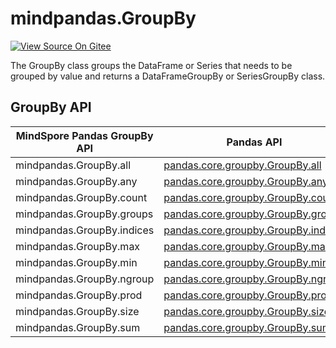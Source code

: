 # mindpandas.GroupBy

[![View Source On Gitee](https://mindspore-website.obs.cn-north-4.myhuaweicloud.com/website-images/master/resource/_static/logo_source_en.png)](https://gitee.com/mindspore/docs/blob/master/docs/mindpandas/docs/source_en/mindpandas.Groupby.md)&nbsp;&nbsp;

The GroupBy class groups the DataFrame or Series that needs to be grouped by value and returns a DataFrameGroupBy or SeriesGroupBy class.

## GroupBy API

| MindSpore Pandas GroupBy API     | Pandas API                                                                                                                                                                | Supported Platform |
|----------------------------|--------------------------------------------------------------------------------------------------------------------------------------------------------------------------------| ------------------- |
| mindpandas.GroupBy.all     | [pandas.core.groupby.GroupBy.all](https://pandas.pydata.org/pandas-docs/version/1.3.5/reference/api/pandas.core.groupby.GroupBy.all.html#pandas.core.groupby.GroupBy.all)             | CPU                 |                                  |
| mindpandas.GroupBy.any     | [pandas.core.groupby.GroupBy.any](https://pandas.pydata.org/pandas-docs/version/1.3.5/reference/api/pandas.core.groupby.GroupBy.any.html#pandas.core.groupby.GroupBy.any)             | CPU                 |                                  |
| mindpandas.GroupBy.count   | [pandas.core.groupby.GroupBy.count](https://pandas.pydata.org/pandas-docs/version/1.3.5/reference/api/pandas.core.groupby.GroupBy.count.html#pandas.core.groupby.GroupBy.count)       | CPU                 |                                  |
| mindpandas.GroupBy.groups  | [pandas.core.groupby.GroupBy.groups](https://pandas.pydata.org/pandas-docs/version/1.3.5/reference/api/pandas.core.groupby.GroupBy.groups.html#pandas.core.groupby.GroupBy.groups)    | CPU                 |                                  |
| mindpandas.GroupBy.indices | [pandas.core.groupby.GroupBy.indices](https://pandas.pydata.org/pandas-docs/version/1.3.5/reference/api/pandas.core.groupby.GroupBy.indices.html#pandas.core.groupby.GroupBy.indices) | CPU                 |                                  |
| mindpandas.GroupBy.max     | [pandas.core.groupby.GroupBy.max](https://pandas.pydata.org/pandas-docs/version/1.3.5/reference/api/pandas.core.groupby.GroupBy.max.html#pandas.core.groupby.GroupBy.max)             | CPU                 |                                  |
| mindpandas.GroupBy.min     | [pandas.core.groupby.GroupBy.min](https://pandas.pydata.org/pandas-docs/version/1.3.5/reference/api/pandas.core.groupby.GroupBy.min.html#pandas.core.groupby.GroupBy.min)             | CPU                 |                                  |
| mindpandas.GroupBy.ngroup  | [pandas.core.groupby.GroupBy.ngroup](https://pandas.pydata.org/pandas-docs/version/1.3.5/reference/api/pandas.core.groupby.GroupBy.ngroup.html#pandas.core.groupby.GroupBy.ngroup)    | CPU                 |                                  |
| mindpandas.GroupBy.prod    | [pandas.core.groupby.GroupBy.prod](https://pandas.pydata.org/pandas-docs/version/1.3.5/reference/api/pandas.core.groupby.GroupBy.prod.html#pandas.core.groupby.GroupBy.prod)          | CPU                 |                                  |
| mindpandas.GroupBy.size    | [pandas.core.groupby.GroupBy.size](https://pandas.pydata.org/pandas-docs/version/1.3.5/reference/api/pandas.core.groupby.GroupBy.size.html#pandas.core.groupby.GroupBy.size)          | CPU                 |                                  |
| mindpandas.GroupBy.sum     | [pandas.core.groupby.GroupBy.sum](https://pandas.pydata.org/pandas-docs/version/1.3.5/reference/api/pandas.core.groupby.GroupBy.sum.html#pandas.core.groupby.GroupBy.sum)             | CPU                 |                                  |
